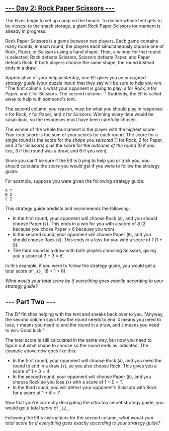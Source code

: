 [--- Day 2: Rock Paper Scissors ---](https://adventofcode.com/2022/day/2)
-----------------------------------

The Elves begin to set up camp on the beach. To decide whose tent gets to be closest to the snack storage, a giant [Rock Paper Scissors](https://en.wikipedia.org/wiki/Rock_paper_scissors) tournament is already in progress.

Rock Paper Scissors is a game between two players. Each game contains many rounds; in each round, the players each simultaneously choose one of Rock, Paper, or Scissors using a hand shape. Then, a winner for that round is selected: Rock defeats Scissors, Scissors defeats Paper, and Paper defeats Rock. If both players choose the same shape, the round instead ends in a draw.

Appreciative of your help yesterday, one Elf gives you an _encrypted strategy guide_ (your puzzle input) that they say will be sure to help you win. "The first column is what your opponent is going to play: `A` for Rock, `B` for Paper, and `C` for Scissors. The second column--" Suddenly, the Elf is called away to help with someone's tent.

The second column, you reason, must be what you should play in response: `X` for Rock, `Y` for Paper, and `Z` for Scissors. Winning every time would be suspicious, so the responses must have been carefully chosen.

The winner of the whole tournament is the player with the highest score. Your _total score_ is the sum of your scores for each round. The score for a single round is the score for the _shape you selected_ (1 for Rock, 2 for Paper, and 3 for Scissors) plus the score for the _outcome of the round_ (0 if you lost, 3 if the round was a draw, and 6 if you won).

Since you can't be sure if the Elf is trying to help you or trick you, you should calculate the score you would get if you were to follow the strategy guide.

For example, suppose you were given the following strategy guide:

    A Y
    B X
    C Z


This strategy guide predicts and recommends the following:

*   In the first round, your opponent will choose Rock (`A`), and you should choose Paper (`Y`). This ends in a win for you with a score of _8_ (2 because you chose Paper + 6 because you won).
*   In the second round, your opponent will choose Paper (`B`), and you should choose Rock (`X`). This ends in a loss for you with a score of _1_ (1 + 0).
*   The third round is a draw with both players choosing Scissors, giving you a score of 3 + 3 = _6_.

In this example, if you were to follow the strategy guide, you would get a total score of `_15_` (8 + 1 + 6).

_What would your total score be if everything goes exactly according to your strategy guide?_

\--- Part Two ---
-----------------

The Elf finishes helping with the tent and sneaks back over to you. "Anyway, the second column says how the round needs to end: `X` means you need to lose, `Y` means you need to end the round in a draw, and `Z` means you need to win. Good luck!"

The total score is still calculated in the same way, but now you need to figure out what shape to choose so the round ends as indicated. The example above now goes like this:

*   In the first round, your opponent will choose Rock (`A`), and you need the round to end in a draw (`Y`), so you also choose Rock. This gives you a score of 1 + 3 = _4_.
*   In the second round, your opponent will choose Paper (`B`), and you choose Rock so you lose (`X`) with a score of 1 + 0 = _1_.
*   In the third round, you will defeat your opponent's Scissors with Rock for a score of 1 + 6 = _7_.

Now that you're correctly decrypting the ultra top secret strategy guide, you would get a total score of `_12_`.

Following the Elf's instructions for the second column, _what would your total score be if everything goes exactly according to your strategy guide?_